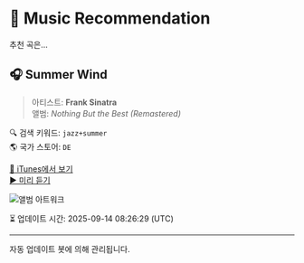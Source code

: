 
# 🎵 Music Recommendation

추천 곡은...

## 🎧 Summer Wind  
> 아티스트: **Frank Sinatra**  
> 앨범: _Nothing But the Best (Remastered)_  

🔍 검색 키워드: `jazz+summer`  
🌎 국가 스토어: `DE`

[🔗 iTunes에서 보기](https://music.apple.com/de/album/summer-wind/1440858119?i=1440858130&uo=4)  
[▶️ 미리 듣기](https://audio-ssl.itunes.apple.com/itunes-assets/AudioPreview211/v4/75/4f/9b/754f9bc6-77cc-c87f-e418-2b352ad3dd0b/mzaf_8017277779658409517.plus.aac.p.m4a)

![앨범 아트워크](https://is1-ssl.mzstatic.com/image/thumb/Music122/v4/0e/3c/5f/0e3c5fa9-b0f4-3643-9ad5-02b1d2d35f1f/13UAEIM06265.rgb.jpg/100x100bb.jpg)

⏳ 업데이트 시간: 2025-09-14 08:26:29 (UTC)

---
자동 업데이트 봇에 의해 관리됩니다.

